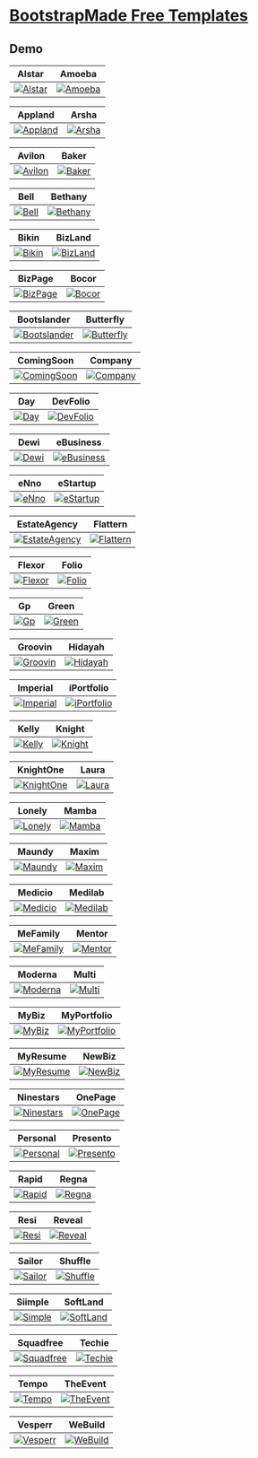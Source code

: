 # [BootstrapMade Free Templates](https://bootstrapmade.com)

## Demo
| Alstar | Amoeba |
| --- | --- |
| [![Alstar](https://raw.githubusercontent.com/World-of-Templates/BootstrapMade-Free-Templates/main/zSupportImages/Alstar.png)](https://template.fusionsvisual.id/BM/Alstar) | [![Amoeba](https://raw.githubusercontent.com/World-of-Templates/BootstrapMade-Free-Templates/main/zSupportImages/Amoeba.png)](https://template.fusionsvisual.id/BM/Amoeba) |

| Appland | Arsha |
| --- | --- |
| [![Appland](https://raw.githubusercontent.com/World-of-Templates/BootstrapMade-Free-Templates/main/zSupportImages/Appland.png)](https://template.fusionsvisual.id/BM/Appland) | [![Arsha](https://raw.githubusercontent.com/World-of-Templates/BootstrapMade-Free-Templates/main/zSupportImages/Arsha.png)](https://template.fusionsvisual.id/BM/Arsha)

| Avilon | Baker |
| --- | --- |
| [![Avilon](https://raw.githubusercontent.com/World-of-Templates/BootstrapMade-Free-Templates/main/zSupportImages/Avilon.png)](https://template.fusionsvisual.id/BM/Avilon) | [![Baker](https://raw.githubusercontent.com/World-of-Templates/BootstrapMade-Free-Templates/main/zSupportImages/Baker.png)](https://template.fusionsvisual.id/BM/Baker)

| Bell | Bethany |
| --- | --- |
| [![Bell](https://raw.githubusercontent.com/World-of-Templates/BootstrapMade-Free-Templates/main/zSupportImages/Bell.png)](https://template.fusionsvisual.id/BM/Bell) | [![Bethany](https://raw.githubusercontent.com/World-of-Templates/BootstrapMade-Free-Templates/main/zSupportImages/Bethany.png)](https://template.fusionsvisual.id/BM/Bethany)

| Bikin | BizLand |
| --- | --- |
| [![Bikin](https://raw.githubusercontent.com/World-of-Templates/BootstrapMade-Free-Templates/main/zSupportImages/Bikin.png)](https://template.fusionsvisual.id/BM/Bikin) | [![BizLand](https://raw.githubusercontent.com/World-of-Templates/BootstrapMade-Free-Templates/main/zSupportImages/BizLand.png)](https://template.fusionsvisual.id/BM/BizLand)

| BizPage | Bocor |
| --- | --- |
| [![BizPage](https://raw.githubusercontent.com/World-of-Templates/BootstrapMade-Free-Templates/main/zSupportImages/BizPage.png)](https://template.fusionsvisual.id/BM/BizPage) | [![Bocor](https://raw.githubusercontent.com/World-of-Templates/BootstrapMade-Free-Templates/main/zSupportImages/Bocor.png)](https://template.fusionsvisual.id/BM/Bocor)

| Bootslander | Butterfly |
| --- | --- |
| [![Bootslander](https://raw.githubusercontent.com/World-of-Templates/BootstrapMade-Free-Templates/main/zSupportImages/Bootslander.png)](https://template.fusionsvisual.id/BM/Bootslander) | [![Butterfly](https://raw.githubusercontent.com/World-of-Templates/BootstrapMade-Free-Templates/main/zSupportImages/Butterfly.png)](https://template.fusionsvisual.id/BM/Butterfly)

| ComingSoon | Company |
| --- | --- |
| [![ComingSoon](https://raw.githubusercontent.com/World-of-Templates/BootstrapMade-Free-Templates/main/zSupportImages/ComingSoon.png)](https://template.fusionsvisual.id/BM/ComingSoon) | [![Company](https://raw.githubusercontent.com/World-of-Templates/BootstrapMade-Free-Templates/main/zSupportImages/Company.png)](https://template.fusionsvisual.id/BM/Company)

| Day | DevFolio |
| --- | --- |
| [![Day](https://raw.githubusercontent.com/World-of-Templates/BootstrapMade-Free-Templates/main/zSupportImages/Day.png)](https://template.fusionsvisual.id/BM/Day) | [![DevFolio](https://raw.githubusercontent.com/World-of-Templates/BootstrapMade-Free-Templates/main/zSupportImages/DevFolio.png)](https://template.fusionsvisual.id/BM/DevFolio)

| Dewi | eBusiness |
| --- | --- |
| [![Dewi](https://raw.githubusercontent.com/World-of-Templates/BootstrapMade-Free-Templates/main/zSupportImages/Dewi.png)](https://template.fusionsvisual.id/BM/Dewi) | [![eBusiness](https://raw.githubusercontent.com/World-of-Templates/BootstrapMade-Free-Templates/main/zSupportImages/eBusiness.png)](https://template.fusionsvisual.id/BM/eBusiness)

| eNno | eStartup |
| --- | --- |
| [![eNno](https://raw.githubusercontent.com/World-of-Templates/BootstrapMade-Free-Templates/main/zSupportImages/eNno.png)](https://template.fusionsvisual.id/BM/eNno) | [![eStartup](https://raw.githubusercontent.com/World-of-Templates/BootstrapMade-Free-Templates/main/zSupportImages/eStartup.png)](https://template.fusionsvisual.id/BM/eStartup)

| EstateAgency | Flattern |
| --- | --- |
| [![EstateAgency](https://raw.githubusercontent.com/World-of-Templates/BootstrapMade-Free-Templates/main/zSupportImages/EstateAgency.png)](https://template.fusionsvisual.id/BM/EstateAgency) | [![Flattern](https://raw.githubusercontent.com/World-of-Templates/BootstrapMade-Free-Templates/main/zSupportImages/Flattern.png)](https://template.fusionsvisual.id/BM/Flattern)

| Flexor | Folio |
| --- | --- |
| [![Flexor](https://raw.githubusercontent.com/World-of-Templates/BootstrapMade-Free-Templates/main/zSupportImages/Flexor.png)](https://template.fusionsvisual.id/BM/Flexor) | [![Folio](https://raw.githubusercontent.com/World-of-Templates/BootstrapMade-Free-Templates/main/zSupportImages/Folio.png)](https://template.fusionsvisual.id/BM/Folio)

| Gp | Green |
| --- | --- |
| [![Gp](https://raw.githubusercontent.com/World-of-Templates/BootstrapMade-Free-Templates/main/zSupportImages/Gp.png)](https://template.fusionsvisual.id/BM/Gp) | [![Green](https://raw.githubusercontent.com/World-of-Templates/BootstrapMade-Free-Templates/main/zSupportImages/Green.png)](https://template.fusionsvisual.id/BM/Green)

| Groovin | Hidayah |
| --- | --- |
| [![Groovin](https://raw.githubusercontent.com/World-of-Templates/BootstrapMade-Free-Templates/main/zSupportImages/Groovin.png)](https://template.fusionsvisual.id/BM/Groovin) | [![Hidayah](https://raw.githubusercontent.com/World-of-Templates/BootstrapMade-Free-Templates/main/zSupportImages/Hidayah.png)](https://template.fusionsvisual.id/BM/Hidayah)

| Imperial | iPortfolio |
| --- | --- |
| [![Imperial](https://raw.githubusercontent.com/World-of-Templates/BootstrapMade-Free-Templates/main/zSupportImages/Imperial.png)](https://template.fusionsvisual.id/BM/Imperial) | [![iPortfolio](https://raw.githubusercontent.com/World-of-Templates/BootstrapMade-Free-Templates/main/zSupportImages/iPortfolio.png)](https://template.fusionsvisual.id/BM/iPortfolio)

| Kelly | Knight |
| --- | --- |
| [![Kelly](https://raw.githubusercontent.com/World-of-Templates/BootstrapMade-Free-Templates/main/zSupportImages/Kelly.png)](https://template.fusionsvisual.id/BM/Kelly) | [![Knight](https://raw.githubusercontent.com/World-of-Templates/BootstrapMade-Free-Templates/main/zSupportImages/Knight.png)](https://template.fusionsvisual.id/BM/Knight)

| KnightOne | Laura |
| --- | --- |
| [![KnightOne](https://raw.githubusercontent.com/World-of-Templates/BootstrapMade-Free-Templates/main/zSupportImages/KnightOne.png)](https://template.fusionsvisual.id/BM/KnightOne) | [![Laura](https://raw.githubusercontent.com/World-of-Templates/BootstrapMade-Free-Templates/main/zSupportImages/Laura.png)](https://template.fusionsvisual.id/BM/Laura)

| Lonely | Mamba |
| --- | --- |
| [![Lonely](https://raw.githubusercontent.com/World-of-Templates/BootstrapMade-Free-Templates/main/zSupportImages/Lonely.png)](https://template.fusionsvisual.id/BM/Lonely) | [![Mamba](https://raw.githubusercontent.com/World-of-Templates/BootstrapMade-Free-Templates/main/zSupportImages/Mamba.png)](https://template.fusionsvisual.id/BM/Mamba)

| Maundy | Maxim |
| --- | --- |
| [![Maundy](https://raw.githubusercontent.com/World-of-Templates/BootstrapMade-Free-Templates/main/zSupportImages/Maundy.png)](https://template.fusionsvisual.id/BM/Maundy) | [![Maxim](https://raw.githubusercontent.com/World-of-Templates/BootstrapMade-Free-Templates/main/zSupportImages/Maxim.png)](https://template.fusionsvisual.id/BM/Maxim)

| Medicio | Medilab |
| --- | --- |
| [![Medicio](https://raw.githubusercontent.com/World-of-Templates/BootstrapMade-Free-Templates/main/zSupportImages/Medicio.png)](https://template.fusionsvisual.id/BM/Medicio) | [![Medilab](https://raw.githubusercontent.com/World-of-Templates/BootstrapMade-Free-Templates/main/zSupportImages/Medilab.png)](https://template.fusionsvisual.id/BM/Medilab)

| MeFamily | Mentor |
| --- | --- |
| [![MeFamily](https://raw.githubusercontent.com/World-of-Templates/BootstrapMade-Free-Templates/main/zSupportImages/MeFamily.png)](https://template.fusionsvisual.id/BM/MeFamily) | [![Mentor](https://raw.githubusercontent.com/World-of-Templates/BootstrapMade-Free-Templates/main/zSupportImages/Mentor.png)](https://template.fusionsvisual.id/BM/Mentor)

| Moderna | Multi |
| --- | --- |
| [![Moderna](https://raw.githubusercontent.com/World-of-Templates/BootstrapMade-Free-Templates/main/zSupportImages/Moderna.png)](https://template.fusionsvisual.id/BM/Moderna) | [![Multi](https://raw.githubusercontent.com/World-of-Templates/BootstrapMade-Free-Templates/main/zSupportImages/Multi.png)](https://template.fusionsvisual.id/BM/Multi)

| MyBiz | MyPortfolio |
| --- | --- |
| [![MyBiz](https://raw.githubusercontent.com/World-of-Templates/BootstrapMade-Free-Templates/main/zSupportImages/MyBiz.png)](https://template.fusionsvisual.id/BM/MyBiz) | [![MyPortfolio](https://raw.githubusercontent.com/World-of-Templates/BootstrapMade-Free-Templates/main/zSupportImages/MyPortfolio.png)](https://template.fusionsvisual.id/BM/MyPortfolio)

| MyResume | NewBiz |
| --- | --- |
| [![MyResume](https://raw.githubusercontent.com/World-of-Templates/BootstrapMade-Free-Templates/main/zSupportImages/MyResume.png)](https://template.fusionsvisual.id/BM/MyResume) | [![NewBiz](https://raw.githubusercontent.com/World-of-Templates/BootstrapMade-Free-Templates/main/zSupportImages/NewBiz.png)](https://template.fusionsvisual.id/BM/NewBiz)

| Ninestars | OnePage |
| --- | --- |
| [![Ninestars](https://raw.githubusercontent.com/World-of-Templates/BootstrapMade-Free-Templates/main/zSupportImages/Ninestars.png)](https://template.fusionsvisual.id/BM/Ninestars) | [![OnePage](https://raw.githubusercontent.com/World-of-Templates/BootstrapMade-Free-Templates/main/zSupportImages/OnePage.png)](https://template.fusionsvisual.id/BM/OnePage)

| Personal | Presento |
| --- | --- |
| [![Personal](https://raw.githubusercontent.com/World-of-Templates/BootstrapMade-Free-Templates/main/zSupportImages/Personal.png)](https://template.fusionsvisual.id/BM/Personal) | [![Presento](https://raw.githubusercontent.com/World-of-Templates/BootstrapMade-Free-Templates/main/zSupportImages/Presento.png)](https://template.fusionsvisual.id/BM/Presento)

| Rapid | Regna |
| --- | --- |
| [![Rapid](https://raw.githubusercontent.com/World-of-Templates/BootstrapMade-Free-Templates/main/zSupportImages/Rapid.png)](https://template.fusionsvisual.id/BM/Rapid) | [![Regna](https://raw.githubusercontent.com/World-of-Templates/BootstrapMade-Free-Templates/main/zSupportImages/Regna.png)](https://template.fusionsvisual.id/BM/Regna)

| Resi | Reveal |
| --- | --- |
| [![Resi](https://raw.githubusercontent.com/World-of-Templates/BootstrapMade-Free-Templates/main/zSupportImages/Resi.png)](https://template.fusionsvisual.id/BM/Resi) | [![Reveal](https://raw.githubusercontent.com/World-of-Templates/BootstrapMade-Free-Templates/main/zSupportImages/Reveal.png)](https://template.fusionsvisual.id/BM/Reveal)

| Sailor | Shuffle |
| --- | --- |
| [![Sailor](https://raw.githubusercontent.com/World-of-Templates/BootstrapMade-Free-Templates/main/zSupportImages/Sailor.png)](https://template.fusionsvisual.id/BM/Sailor) | [![Shuffle](https://raw.githubusercontent.com/World-of-Templates/BootstrapMade-Free-Templates/main/zSupportImages/Shuffle.png)](https://template.fusionsvisual.id/BM/Shuffle)

| Siimple | SoftLand |
| --- | --- |
| [![Simple](https://raw.githubusercontent.com/World-of-Templates/BootstrapMade-Free-Templates/main/zSupportImages/Siimple.png)](https://template.fusionsvisual.id/BM/Siimple) | [![SoftLand](https://raw.githubusercontent.com/World-of-Templates/BootstrapMade-Free-Templates/main/zSupportImages/SoftLand.png)](https://template.fusionsvisual.id/BM/SoftLand)

| Squadfree | Techie |
| --- | --- |
| [![Squadfree](https://raw.githubusercontent.com/World-of-Templates/BootstrapMade-Free-Templates/main/zSupportImages/Squadfree.png)](https://template.fusionsvisual.id/BM/Squadfree) | [![Techie](https://raw.githubusercontent.com/World-of-Templates/BootstrapMade-Free-Templates/main/zSupportImages/Techie.png)](https://template.fusionsvisual.id/BM/Techie)

| Tempo | TheEvent |
| --- | --- |
| [![Tempo](https://raw.githubusercontent.com/World-of-Templates/BootstrapMade-Free-Templates/main/zSupportImages/Tempo.png)](https://template.fusionsvisual.id/BM/Tempo) | [![TheEvent](https://raw.githubusercontent.com/World-of-Templates/BootstrapMade-Free-Templates/main/zSupportImages/TheEvent.png)](https://template.fusionsvisual.id/BM/TheEvent)

| Vesperr | WeBuild |
| --- | --- |
| [![Vesperr](https://raw.githubusercontent.com/World-of-Templates/BootstrapMade-Free-Templates/main/zSupportImages/Vesperr.png)](https://template.fusionsvisual.id/BM/Vesperr) | [![WeBuild](https://raw.githubusercontent.com/World-of-Templates/BootstrapMade-Free-Templates/main/zSupportImages/WeBuild.png)](https://template.fusionsvisual.id/BM/WeBuild)